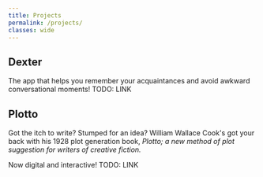 ```yaml
---
title: Projects
permalink: /projects/
classes: wide
---
```


## Dexter

The app that helps you remember your acquaintances and avoid awkward conversational moments! TODO: LINK

## Plotto

Got the itch to write? Stumped for an idea? William Wallace Cook's got your back with his 1928 plot generation book, _Plotto; a new method of plot suggestion for writers of creative fiction._

Now digital and interactive! TODO: LINK